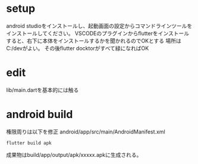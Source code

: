 # setup
android studioをインストールし、起動画面の設定からコマンドラインツールをインストールしてください。
VSCODEのプラグインからflutterをインストールすると、右下に本体をインストールするかを聞かれるのでOKとする
場所はC:/devがよい。
その後flutter docktorがすべて緑になればOK

# edit
lib/main.dartを基本的には触る

# android build
権限周りは以下を修正
android/app/src/main/AndroidManifest.xml

```
flutter build apk
```

成果物はbuild/app/output/apk/xxxxx.apkに生成される。